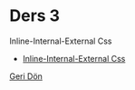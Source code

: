 <h1>Ders 3</h1>
<p>Inline-Internal-External Css</p>
<ul>
    <li><a href="https://www.w3schools.com/css/css_howto.asp" target="_blank">Inline-Internal-External Css</a>  </li>
</ul>
<a href="https://github.com/waroi/TurkcellFrontend2023/tree/main/Ogrenciler/ogulcanmunogullari">Geri Dön</a>
